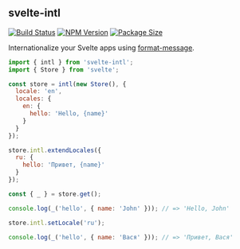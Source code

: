 ## svelte-intl

[![Build Status](https://travis-ci.org/Panya/svelte-intl.svg?branch=master)](https://travis-ci.org/Panya/svelte-intl)
[![NPM Version](https://img.shields.io/npm/v/svelte-intl.svg)](https://npm.im/svelte-intl)
[![Package Size](https://img.shields.io/bundlephobia/minzip/svelte-intl.svg)](https://bundlephobia.com/result?p=svelte-intl@latest)

Internationalize your Svelte apps using [format-message](https://github.com/format-message/format-message).

```js
import { intl } from 'svelte-intl';
import { Store } from 'svelte';

const store = intl(new Store(), {
  locale: 'en',
  locales: {
    en: {
      hello: 'Hello, {name}'
    }
  }
});

store.intl.extendLocales({
  ru: {
    hello: 'Привет, {name}'
  }
});

const { _ } = store.get();

console.log(_('hello', { name: 'John' })); // => 'Hello, John'

store.intl.setLocale('ru');

console.log(_('hello', { name: 'Вася' })); // => 'Привет, Вася'
```
